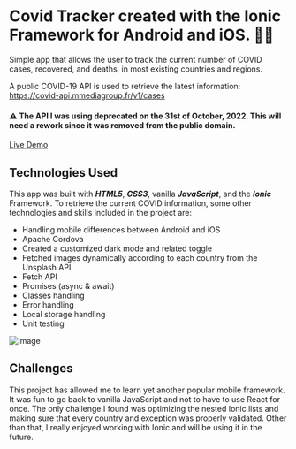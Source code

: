 # Covid Tracker created with the Ionic Framework for Android and iOS. 🦠😷
Simple app that allows the user to track the current number of COVID cases, recovered, and deaths, in most existing countries and regions.

A public COVID-19 API is used to retrieve the latest information: https://covid-api.mmediagroup.fr/v1/cases
#### ⚠️ The API I was using deprecated on the 31st of October, 2022. This will need a rework since it was removed from the public domain.

[Live Demo](https://www.francescogruosso.xyz/covid/app)

## Technologies Used
This app was built with **_HTML5_**, **_CSS3_**, vanilla **_JavaScript_**, and the **_Ionic_** Framework.
To retrieve the current COVID information, some other technologies and skills included in the project are:

- Handling mobile differences between Android and iOS
- Apache Cordova
- Created a customized dark mode and related toggle
- Fetched images dynamically according to each country from the Unsplash API
- Fetch API
- Promises (async & await)
- Classes handling
- Error handling
- Local storage handling
- Unit testing

![image](https://user-images.githubusercontent.com/64712227/135275867-9551cb37-21da-495d-b8c9-1084d4ba24c3.png)

## Challenges
This project has allowed me to learn yet another popular mobile framework.
It was fun to go back to vanilla JavaScript and not to have to use React for once.
The only challenge I found was optimizing the nested Ionic lists and making sure that every country and exception was properly validated. Other than that, I really enjoyed working with Ionic and will be using it in the future. 

